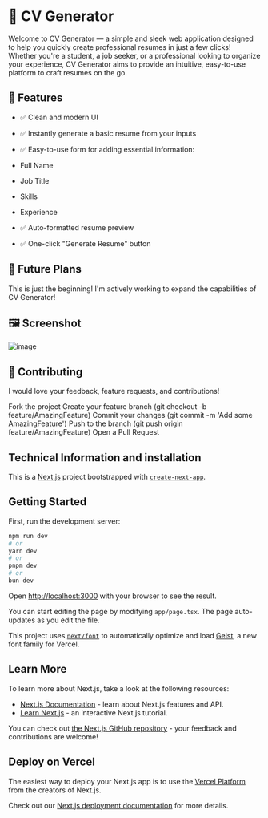 # 🌟 CV Generator
Welcome to CV Generator — a simple and sleek web application designed to help you quickly create professional resumes in just a few clicks! Whether you're a student, a job seeker, or a professional looking to organize your experience, CV Generator aims to provide an intuitive, easy-to-use platform to craft resumes on the go.

## 🚀 Features
- ✅ Clean and modern UI
- ✅ Instantly generate a basic resume from your inputs
- ✅ Easy-to-use form for adding essential information:

- Full Name
- Job Title
- Skills
- Experience
- ✅ Auto-formatted resume preview
- ✅ One-click "Generate Resume" button

## 🔮 Future Plans
This is just the beginning! I'm actively working to expand the capabilities of CV Generator!


## 🖼️ Screenshot

![image](https://github.com/user-attachments/assets/43fff414-3f65-483a-8363-a72fae94cecb)


## 🤝 Contributing
I would love your feedback, feature requests, and contributions!

Fork the project
Create your feature branch (git checkout -b feature/AmazingFeature)
Commit your changes (git commit -m 'Add some AmazingFeature')
Push to the branch (git push origin feature/AmazingFeature)
Open a Pull Request

## Technical Information and installation

This is a [Next.js](https://nextjs.org) project bootstrapped with [`create-next-app`](https://nextjs.org/docs/app/api-reference/cli/create-next-app).

## Getting Started

First, run the development server:

```bash
npm run dev
# or
yarn dev
# or
pnpm dev
# or
bun dev
```

Open [http://localhost:3000](http://localhost:3000) with your browser to see the result.

You can start editing the page by modifying `app/page.tsx`. The page auto-updates as you edit the file.

This project uses [`next/font`](https://nextjs.org/docs/app/building-your-application/optimizing/fonts) to automatically optimize and load [Geist](https://vercel.com/font), a new font family for Vercel.

## Learn More

To learn more about Next.js, take a look at the following resources:

- [Next.js Documentation](https://nextjs.org/docs) - learn about Next.js features and API.
- [Learn Next.js](https://nextjs.org/learn) - an interactive Next.js tutorial.

You can check out [the Next.js GitHub repository](https://github.com/vercel/next.js) - your feedback and contributions are welcome!

## Deploy on Vercel

The easiest way to deploy your Next.js app is to use the [Vercel Platform](https://vercel.com/new?utm_medium=default-template&filter=next.js&utm_source=create-next-app&utm_campaign=create-next-app-readme) from the creators of Next.js.

Check out our [Next.js deployment documentation](https://nextjs.org/docs/app/building-your-application/deploying) for more details.
